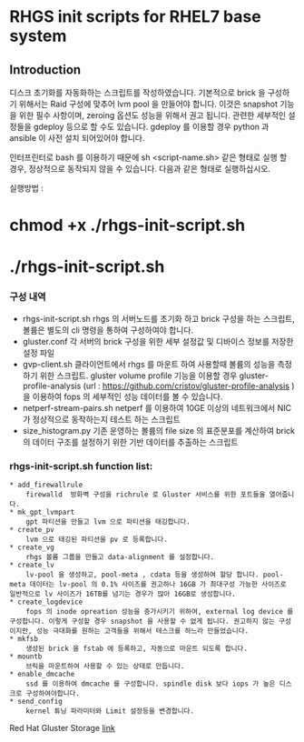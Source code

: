RHGS init scripts for RHEL7 base system
=======
Introduction
-----------
디스크 초기화를 자동화하는 스크립트를 작성하였습니다. 기본적으로 brick 을 구성하기 위해서는 Raid 구성에 맞추어 lvm pool 을 만들어야 합니다. 이것은 snapshot 기능을 위한 필수 사항이며, zeroing 옵션도 성능을 위해서 권고 됩니다. 관련한 세부적인 설정들을 gdeploy 등으로 할 수도 있습니다. gdeploy 를 이용할 경우 python 과 ansible 이 사전 설치 되어있어야 합니다.

인터프린터로 bash 를 이용하기 때문에 sh <script-name.sh> 같은 형태로 실행 할 경우, 정상적으로 동작되지 않을 수 있습니다. 다음과 같은 형태로 실행하십시오. 

실행방법 : 
# chmod +x ./rhgs-init-script.sh 
# ./rhgs-init-script.sh

### 구성 내역 
* rhgs-init-script.sh
  rhgs 의 서버노드를 초기화 하고 brick 구성을 하는 스크립트, 볼륨은 별도의 cli 명령을 통하여 구성하여야 합니다. 
* gluster.conf
  각 서버의 brick 구성을 위한 세부 설정값 및 디바이스 정보를 저장한 설정 파일
* gvp-client.sh
  클라이언트에서 rhgs 를 마운트 하여 사용할때 볼륨의 성능을 측정하기 위한 스크립트. gluster volume profile 기능을 이용할 경우 gluster-profile-analysis (url : https://github.com/cristov/gluster-profile-analysis ) 을 이용하여 fops 의 세부적인 성능 데이터를 볼 수 있습니다.
* netperf-stream-pairs.sh
  netperf 를 이용하여 10GE 이상의 네트워크에서 NIC 가 정상적으로 동작하는지 테스트 하는 스크립트
* size_histogram.py
  기존 운영하는 볼륨의 file size 의 표준분포를 계산하여 brick 의 데이터 구조를 설정하기 위한 기반 데이터를 추출하는 스크립트

### rhgs-init-script.sh function list:
    * add_firewallrule
        firewalld  방화벽 구성을 richrule 로 Gluster 서비스를 위한 포트들을 열어줍니다.
	* mk_gpt_lvmpart
        gpt 파티션을 만들고 lvm 으로 파티션을 태깅합니다.
	* create_pv 
        lvm 으로 태깅된 파티션을 pv 로 등록합니다.
	* create_vg 
        rhgs 볼륨 그룹을 만들고 data-alignment 를 설정합니다.
	* create_lv 
        lv-pool 을 생성하고, pool-meta , cdata 등을 생성하여 할당 합니다. pool-meta 데이터는 lv-pool 의 0.1% 사이즈를 권고하나 16GB 가 최대구성 가능한 사이즈로 일반적으로 lv 사이즈가 16TB를 넘기는 경우가 많아 16GB로 생성합니다.      
	* create_logdevice 
        fops 의 inode opreation 성능을 증가시키기 위하여, external log device 를 구성합니다. 이렇게 구성할 경우 snapshot 을 사용할 수 없게 됩니다. 권고하지 않는 구성이지만, 성능 극대화를 원하는 고객들을 위해서 테스크를 하느라 만들었습니다.
	* mkfsb
        생성된 brick 을 fstab 에 등록하고, 자동으로 마운트 되도록 합니다. 
	* mountb
        브릭을 마운트하여 사용할 수 있는 상태로 만듭니다.
	* enable_dmcache
        ssd 를 이용하여 dmcache 를 구성합니다. spindle disk 보다 iops 가 높은 디스크로 구성하여야합니다.
	* send_config
        kernel 튜닝 파라미터와 Limit 설정등을 변경합니다.

Red Hat Gluster Storage [link](https://www.redhat.com/ko/technologies/storage)
